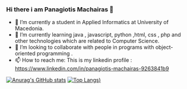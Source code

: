 ### Hi there i am Panagiotis Machairas 👋


- 🔭 I’m currently a student in Applied Informatics at University of Macedonia.
- 🌱 I’m currently learning java , javascript, python ,html, css , php and other technologies which are related to Computer Science.
- 👯 I’m looking to collaborate with people in programs with object-oriented programming .
- 📫 How to reach me: This is my linkedin profile : https://www.linkedin.com/in/panagiotis-machairas-9263841b9


[![Anurag's GitHub stats](https://github-readme-stats.vercel.app/api?username=ics20044&theme=tokyonight&show_icons=true)](https://github.com/anuraghazra/github-readme-stats)
[![Top Langs](https://github-readme-stats.vercel.app/api/top-langs/?username=ics20044&theme=tokyonight&show_icons=true))](https://github.com/anuraghazra/github-readme-stats)

